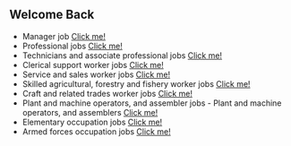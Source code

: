 ## Welcome Back

- Manager job <a href="https://random416.github.io/Page-4/" target="_blank">Click me!</a>
- Professional jobs <a href="https://random416.github.io/Page-5/" target="_blank">Click me!</a>
- Technicians and associate professional jobs <a href="https://random416.github.io/Page-6/" target="_blank">Click me!</a>
- Clerical support worker jobs <a href="https://random416.github.io/Page-7/" target="_blank">Click me!</a>
- Service and sales worker jobs <a href="https://random416.github.io/Page-8/" target="_blank">Click me!</a>
- Skilled agricultural, forestry and fishery worker jobs <a href="https://random416.github.io/Page-9/" target="_blank">Click me!</a>
- Craft and related trades worker jobs <a href="https://random416.github.io/Page-10/" target="_blank">Click me!</a>
- Plant and machine operators, and assembler jobs	- Plant and machine operators, and assemblers <a href="https://random416.github.io/Page-11/" target="_blank">Click me!</a>
- Elementary occupation jobs <a href="https://random416.github.io/Page-12/" target="_blank">Click me!</a>
- Armed forces occupation jobs <a href="https://random416.github.io/Page-13/" target="_blank">Click me!</a>
